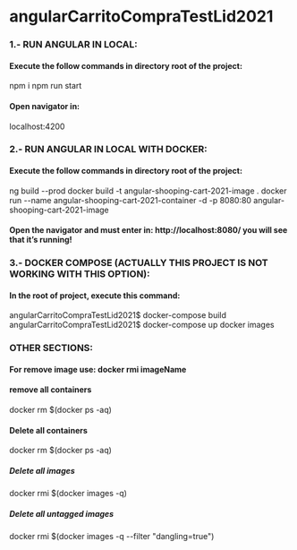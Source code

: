 # angularCarritoCompraTestLid2021


### 1.- RUN ANGULAR IN LOCAL:
#### Execute the follow commands in directory root of the project:
npm i
npm run start
#### Open navigator in:
localhost:4200





### 2.- RUN ANGULAR IN LOCAL WITH DOCKER:
#### Execute the follow commands in directory root of the project:
ng build --prod
docker build -t angular-shooping-cart-2021-image .
docker run --name angular-shooping-cart-2021-container -d -p 8080:80 angular-shooping-cart-2021-image

#### Open the navigator and must enter in: http://localhost:8080/ you will see that it’s running!





### 3.- DOCKER COMPOSE (ACTUALLY THIS PROJECT IS NOT WORKING WITH THIS OPTION):

#### In the root of project, execute this command:
angularCarritoCompraTestLid2021$ docker-compose build
angularCarritoCompraTestLid2021$ docker-compose up
docker images










### OTHER SECTIONS:
#### For remove image use:  docker rmi imageName

#### remove all containers
docker rm $(docker ps -aq)
#### Delete all containers
docker rm $(docker ps -aq)
##### Delete all images
docker rmi $(docker images -q)
##### Delete all untagged images
docker rmi $(docker images -q --filter "dangling=true")